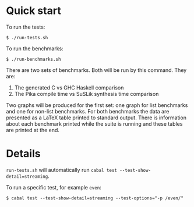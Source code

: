 # Quick start

To run the tests:

    $ ./run-tests.sh

To run the benchmarks:

    $ ./run-benchmarks.sh

There are two sets of benchmarks. Both will be run by this command. They are:

1. The generated C vs GHC Haskell comparison
2. The Pika compile time vs SuSLik synthesis time comparison

Two graphs will be produced for the first set: one graph for list benchmarks and one for non-list benchmarks. For both benchmarks
the data are presented as a LaTeX table printed to standard output. There is information about each benchmark printed while the suite
is running and these tables are printed at the end.

# Details

`run-tests.sh` will automatically run `cabal test --test-show-detail=streaming`.

To run a specific test, for example `even`:

    $ cabal test --test-show-detail=streaming --test-options="-p /even/"

